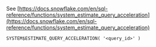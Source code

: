 See [https://docs.snowflake.com/en/sql-reference/functions/system_estimate_query_acceleration](https://docs.snowflake.com/en/sql-reference/functions/system_estimate_query_acceleration)
```
SYSTEM$ESTIMATE_QUERY_ACCELERATION( '<query_id>' )
```
